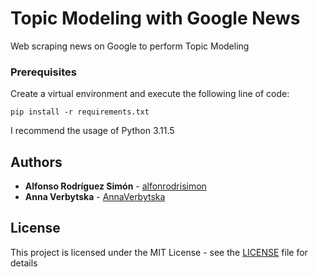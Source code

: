 # Topic Modeling with Google News

Web scraping news on Google to perform Topic Modeling

### Prerequisites

Create a virtual environment and execute the following line of code:

```
pip install -r requirements.txt
```

I recommend the usage of Python 3.11.5
## Authors

* **Alfonso Rodríguez Simón** - [alfonrodrisimon](https://github.com/alfonrodrisimon)
* **Anna Verbytska** - [AnnaVerbytska](https://github.com/AnnaVerbytska)

## License

This project is licensed under the MIT License - see the [LICENSE](LICENSE) file for details
